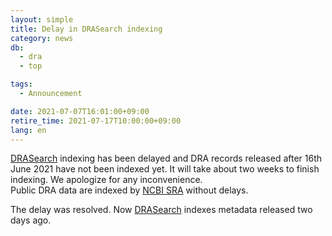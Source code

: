```yaml
---
layout: simple
title: Delay in DRASearch indexing
category: news
db:
  - dra
  - top

tags:
  - Announcement

date: 2021-07-07T16:01:00+09:00
retire_time: 2021-07-17T10:00:00+09:00
lang: en
---
```


[DRASearch](https://ddbj.nig.ac.jp/DRASearch/) indexing has been delayed and DRA records released after 16th June 2021 have not been indexed yet. 
It will take about two weeks to finish indexing. We apologize for any inconvenience.  
Public DRA data are indexed by [NCBI SRA](https://www.ncbi.nlm.nih.gov/sra) without delays.

The delay was resolved. Now [DRASearch](https://ddbj.nig.ac.jp/DRASearch/) indexes metadata released two days ago.




